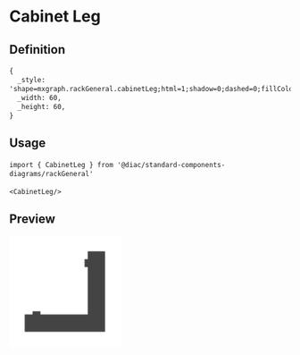# Cabinet Leg

## Definition

```
{
  _style: 'shape=mxgraph.rackGeneral.cabinetLeg;html=1;shadow=0;dashed=0;fillColor=#444444;strokeColor=#444444;verticalLabelPosition=bottom;labelBackgroundColor=#ffffff;verticalAlign=top;',
  _width: 60,
  _height: 60,
}
```

## Usage

```
import { CabinetLeg } from '@diac/standard-components-diagrams/rackGeneral'

<CabinetLeg/>
```

## Preview

<img src="./cabinet-leg.png" width="200"/>
